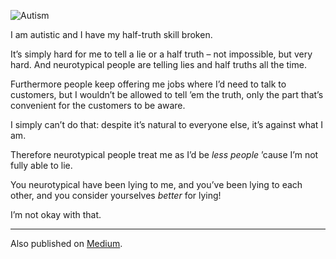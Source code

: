 ![Autism](//cacilhas.cc/img/autistic.png)

I am autistic and I have my half-truth skill broken.

It’s simply hard for me to tell a lie or a half truth – not impossible, but very hard. And neurotypical people are telling lies and half truths all the time.

Furthermore people keep offering me jobs where I’d need to talk to customers, but I wouldn’t be allowed to tell ’em the truth, only the part that’s convenient for the customers to be aware.

I simply can’t do that: despite it’s natural to everyone else, it’s against what I am.

Therefore neurotypical people treat me as I’d be _less people_ ’cause I’m not fully able to lie.

You neurotypical have been lying to me, and you’ve been lying to each other, and you consider yourselves _better_ for lying!

I’m not okay with that.

* * *

Also published on [Medium](https://cacilhas.medium.com/youve-been-lying-to-me-d6847a0be4c0).
